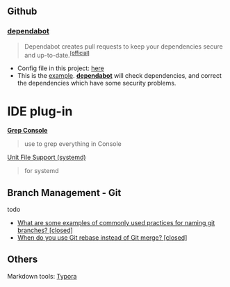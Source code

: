 ## Github

### **[dependabot](https://github.com/apps/dependabot)**

> Dependabot creates pull requests to keep your dependencies secure and up-to-date.<sup>[[official]](https://dependabot.com/)</sup>

- Config file in this project: [here](./.github/dependabot.yml)
- This is the [example](https://github.com/caliburn1994/SpringBootNote/pull/12). **[dependabot](https://github.com/apps/dependabot)** will check dependencies, and correct the dependencies which have some security problems. 

# IDE plug-in

[**Grep Console**](https://plugins.jetbrains.com/plugin/7125-grep-console )

> use to grep everything in Console

[Unit File Support (systemd)](https://plugins.jetbrains.com/plugin/11070-unit-file-support-systemd-)

> for systemd

## Branch Management - Git
todo

- [What are some examples of commonly used practices for naming git branches? [closed]](https://stackoverflow.com/questions/273695/what-are-some-examples-of-commonly-used-practices-for-naming-git-branches)
- [When do you use Git rebase instead of Git merge? [closed]](https://stackoverflow.com/questions/804115/when-do-you-use-git-rebase-instead-of-git-merge)


## Others

Markdown tools: [Typora](https://typora.io/)

